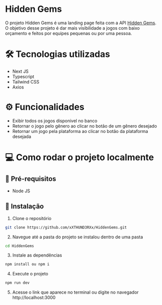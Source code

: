 # Hidden Gems

O projeto Hidden Gems é uma landing page feita com a API [Hidden Gems](https://github.com/xXTHUND3RXx/HiddenGems-API). O objetivo desse projeto é dar mais visibilidade a jogos com baixo orçamento e feitos por equipes pequenas ou por uma pessoa.

# 🛠 Tecnologias utilizadas

- Next JS
- Typescript
- Tailwind CSS
- Axios

# ⚙ Funcionalidades

- Exibir todos os jogos disponivel no banco
- Retornar o jogo pelo gênero ao clicar no botão de um gênero desejado
- Retornar um jogo pela plataforma ao clicar no botão da plataforma desejada

# 💻 Como rodar o projeto localmente

## 🧰 Pré-requisitos

- Node JS

## 🔧 Instalação 

1. Clone o repositório

```bash
git clone https://github.com/xXTHUND3RXx/HiddenGems.git
```

2. Navegue até a pasta do projeto se instalou dentro de uma pasta

```bash
cd HiddenGems
```

3. Instale as dependências

```bash
npm install ou npm i
```

4. Execute o projeto

```bash
npm run dev
```

5. Acesse o link que aparece no terminal ou digite no navegador http://localhost:3000